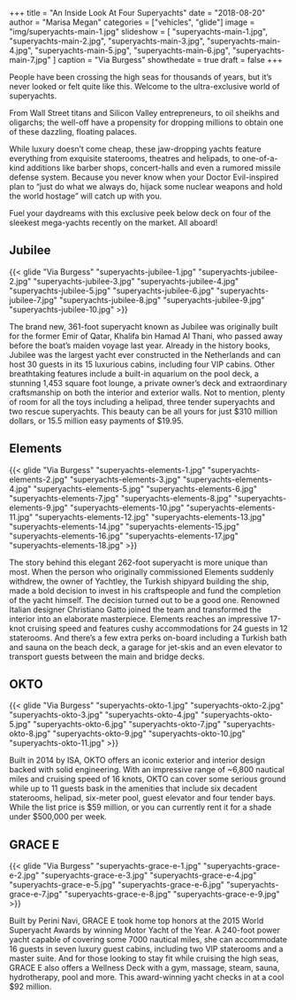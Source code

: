 +++
title = "An Inside Look At Four Superyachts"
date = "2018-08-20"
author = "Marisa Megan"
categories = ["vehicles", "glide"]
image = "img/superyachts-main-1.jpg"
slideshow = [
  "superyachts-main-1.jpg",
  "superyachts-main-2.jpg",
  "superyachts-main-3.jpg",
  "superyachts-main-4.jpg",
  "superyachts-main-5.jpg",
  "superyachts-main-6.jpg",
  "superyachts-main-7.jpg"
]
caption = "Via Burgess"
showthedate = true
draft = false
+++

People have been crossing the high seas for thousands of years, but it’s never looked or felt quite like this. Welcome to the ultra-exclusive world of superyachts.

From Wall Street titans and Silicon Valley entrepreneurs, to oil sheikhs and oligarchs; the well-off have a propensity for dropping millions to obtain one of these dazzling, floating palaces.

While luxury doesn’t come cheap, these jaw-dropping yachts feature everything from exquisite staterooms, theatres and helipads, to one-of-a-kind additions like barber shops, concert-halls and even a rumored missile defense system. Because you never know when your Doctor Evil-inspired plan to “just do what we always do, hijack some nuclear weapons and hold the world hostage” will catch up with you.

Fuel your daydreams with this exclusive peek below deck on four of the sleekest mega-yachts recently on the market. All aboard!

## Jubilee
{{< glide "Via Burgess" "superyachts-jubilee-1.jpg" "superyachts-jubilee-2.jpg" "superyachts-jubilee-3.jpg" "superyachts-jubilee-4.jpg" "superyachts-jubilee-5.jpg" "superyachts-jubilee-6.jpg" "superyachts-jubilee-7.jpg" "superyachts-jubilee-8.jpg" "superyachts-jubilee-9.jpg" "superyachts-jubilee-10.jpg" >}}

The brand new, 361-foot superyacht known as Jubilee was originally built for the former Emir of Qatar, Khalifa bin Hamad Al Thani, who passed away before the boat’s maiden voyage last year. Already in the history books, Jubilee was the largest yacht ever constructed in the Netherlands and can host 30 guests in its 15 luxurious cabins, including four VIP cabins. Other breathtaking features include a built-in aquarium on the pool deck, a stunning 1,453 square foot lounge, a private owner’s deck and extraordinary craftsmanship on both the interior and exterior walls. Not to mention, plenty of room for all the toys including a helipad, three tender superyachts and two rescue superyachts. This beauty can be all yours for just $310 million dollars, or 15.5 million easy payments of $19.95.

## Elements
{{< glide "Via Burgess" "superyachts-elements-1.jpg" "superyachts-elements-2.jpg" "superyachts-elements-3.jpg" "superyachts-elements-4.jpg" "superyachts-elements-5.jpg" "superyachts-elements-6.jpg" "superyachts-elements-7.jpg" "superyachts-elements-8.jpg" "superyachts-elements-9.jpg" "superyachts-elements-10.jpg" "superyachts-elements-11.jpg" "superyachts-elements-12.jpg" "superyachts-elements-13.jpg" "superyachts-elements-14.jpg" "superyachts-elements-15.jpg" "superyachts-elements-16.jpg" "superyachts-elements-17.jpg" "superyachts-elements-18.jpg" >}}

The story behind this elegant 262-foot superyacht is more unique than most. When the person who originally commissioned Elements suddenly withdrew, the owner of Yachtley, the Turkish shipyard building the ship, made a bold decision to invest in his craftspeople and fund the completion of the yacht himself. The decision turned out to be a good one. Renowned Italian designer Christiano Gatto joined the team and transformed the interior into an elaborate masterpiece. Elements reaches an impressive 17-knot cruising speed and features cushy accommodations for 24 guests in 12 staterooms. And there’s a few extra perks on-board including a Turkish bath and sauna on the beach deck, a garage for jet-skis and an even elevator to transport guests between the main and bridge decks.

## OKTO
{{< glide "Via Burgess" "superyachts-okto-1.jpg" "superyachts-okto-2.jpg" "superyachts-okto-3.jpg" "superyachts-okto-4.jpg" "superyachts-okto-5.jpg" "superyachts-okto-6.jpg" "superyachts-okto-7.jpg" "superyachts-okto-8.jpg" "superyachts-okto-9.jpg" "superyachts-okto-10.jpg" "superyachts-okto-11.jpg" >}}

Built in 2014 by ISA, OKTO offers an iconic exterior and interior design backed with solid engineering. With an impressive range of ~6,800 nautical miles and cruising speed of 16 knots, OKTO can cover some serious ground while up to 11 guests bask in the amenities that include six decadent staterooms, helipad, six-meter pool, guest elevator and four tender bays. While the list price is $59 million, or you can currently rent it for a shade under $500,000 per week.

## GRACE E
{{< glide "Via Burgess" "superyachts-grace-e-1.jpg" "superyachts-grace-e-2.jpg" "superyachts-grace-e-3.jpg" "superyachts-grace-e-4.jpg" "superyachts-grace-e-5.jpg" "superyachts-grace-e-6.jpg" "superyachts-grace-e-7.jpg" "superyachts-grace-e-8.jpg" "superyachts-grace-e-9.jpg" >}}

Built by Perini Navi, GRACE E took home top honors at the 2015 World Superyacht Awards by winning Motor Yacht of the Year. A 240-foot power yacht capable of covering some 7000 nautical miles, she can accommodate 16 guests in seven luxury guest cabins, including two VIP staterooms and a master suite. And for those looking to stay fit while cruising the high seas, GRACE E also offers a Wellness Deck with a gym, massage, steam, sauna, hydrotherapy, pool and more. This award-winning yacht checks in at a cool $92 million.
